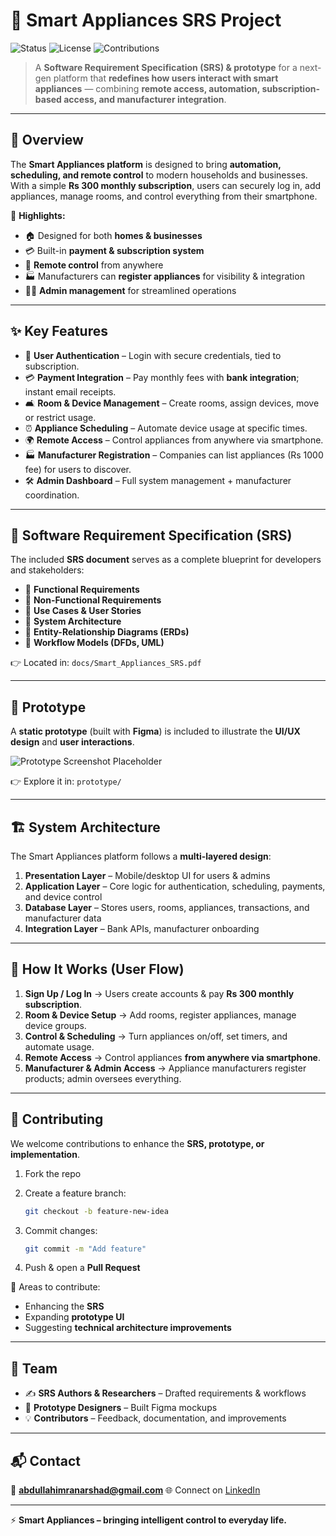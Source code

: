 # 🔌 Smart Appliances SRS Project

![Status](https://img.shields.io/badge/Status-Prototype-orange)
![License](https://img.shields.io/badge/License-MIT-blue)
![Contributions](https://img.shields.io/badge/Contributions-Welcome-brightgreen)

> A **Software Requirement Specification (SRS) & prototype** for a next-gen platform that **redefines how users interact with smart appliances** — combining **remote access, automation, subscription-based access, and manufacturer integration**.

---

## 📖 Overview

The **Smart Appliances platform** is designed to bring **automation, scheduling, and remote control** to modern households and businesses.
With a simple **Rs 300 monthly subscription**, users can securely log in, add appliances, manage rooms, and control everything from their smartphone.

🔑 **Highlights:**

* 🏠 Designed for both **homes & businesses**
* 💳 Built-in **payment & subscription system**
* 📱 **Remote control** from anywhere
* 🏭 Manufacturers can **register appliances** for visibility & integration
* 👨‍💻 **Admin management** for streamlined operations

---

## ✨ Key Features

* 🔐 **User Authentication** – Login with secure credentials, tied to subscription.
* 💳 **Payment Integration** – Pay monthly fees with **bank integration**; instant email receipts.
* 🛋️ **Room & Device Management** – Create rooms, assign devices, move or restrict usage.
* ⏰ **Appliance Scheduling** – Automate device usage at specific times.
* 🌍 **Remote Access** – Control appliances from anywhere via smartphone.
* 🏭 **Manufacturer Registration** – Companies can list appliances (Rs 1000 fee) for users to discover.
* 🛠️ **Admin Dashboard** – Full system management + manufacturer coordination.

---

## 📑 Software Requirement Specification (SRS)

The included **SRS document** serves as a complete blueprint for developers and stakeholders:

* 📌 **Functional Requirements**
* 📌 **Non-Functional Requirements**
* 📌 **Use Cases & User Stories**
* 📌 **System Architecture**
* 📌 **Entity-Relationship Diagrams (ERDs)**
* 📌 **Workflow Models (DFDs, UML)**

👉 Located in: `docs/Smart_Appliances_SRS.pdf`

---

## 🎨 Prototype

A **static prototype** (built with **Figma**) is included to illustrate the **UI/UX design** and **user interactions**.

![Prototype Screenshot Placeholder](https://via.placeholder.com/800x400?text=Prototype+Preview)

👉 Explore it in: `prototype/`

---

## 🏗️ System Architecture

The Smart Appliances platform follows a **multi-layered design**:

1. **Presentation Layer** – Mobile/desktop UI for users & admins
2. **Application Layer** – Core logic for authentication, scheduling, payments, and device control
3. **Database Layer** – Stores users, rooms, appliances, transactions, and manufacturer data
4. **Integration Layer** – Bank APIs, manufacturer onboarding

---

## 🚀 How It Works (User Flow)

1. **Sign Up / Log In**
   → Users create accounts & pay **Rs 300 monthly subscription**.
2. **Room & Device Setup**
   → Add rooms, register appliances, manage device groups.
3. **Control & Scheduling**
   → Turn appliances on/off, set timers, and automate usage.
4. **Remote Access**
   → Control appliances **from anywhere via smartphone**.
5. **Manufacturer & Admin Access**
   → Appliance manufacturers register products; admin oversees everything.

---

## 🤝 Contributing

We welcome contributions to enhance the **SRS, prototype, or implementation**.

1. Fork the repo
2. Create a feature branch:

   ```bash
   git checkout -b feature-new-idea
   ```
3. Commit changes:

   ```bash
   git commit -m "Add feature"
   ```
4. Push & open a **Pull Request**

📌 Areas to contribute:

* Enhancing the **SRS**
* Expanding **prototype UI**
* Suggesting **technical architecture improvements**

---

## 👥 Team

* ✍️ **SRS Authors & Researchers** – Drafted requirements & workflows
* 🎨 **Prototype Designers** – Built Figma mockups
* 💡 **Contributors** – Feedback, documentation, and improvements

---

## 📬 Contact

💌 **[abdullahimranarshad@gmail.com](mailto:abdullahimranarshad@gmail.com)**
🌐 Connect on [LinkedIn](https://linkedin.com/in/abdullah--imran/)

---

⚡ **Smart Appliances – bringing intelligent control to everyday life.**
